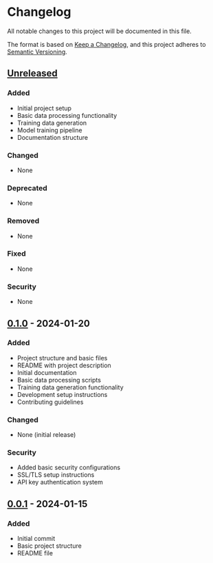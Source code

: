 # Changelog

All notable changes to this project will be documented in this file.

The format is based on [Keep a Changelog](https://keepachangelog.com/en/1.0.0/),
and this project adheres to [Semantic Versioning](https://semver.org/spec/v2.0.0.html).

## [Unreleased]

### Added
- Initial project setup
- Basic data processing functionality
- Training data generation
- Model training pipeline
- Documentation structure

### Changed
- None

### Deprecated
- None

### Removed
- None

### Fixed
- None

### Security
- None

## [0.1.0] - 2024-01-20

### Added
- Project structure and basic files
- README with project description
- Initial documentation
- Basic data processing scripts
- Training data generation functionality
- Development setup instructions
- Contributing guidelines

### Changed
- None (initial release)

### Security
- Added basic security configurations
- SSL/TLS setup instructions
- API key authentication system

## [0.0.1] - 2024-01-15

### Added
- Initial commit
- Basic project structure
- README file

[Unreleased]: https://github.com/yourusername/Katheryne/compare/v0.1.0...HEAD
[0.1.0]: https://github.com/yourusername/Katheryne/compare/v0.0.1...v0.1.0
[0.0.1]: https://github.com/yourusername/Katheryne/releases/tag/v0.0.1
